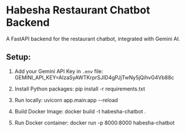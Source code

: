 # Habesha Restaurant Chatbot Backend

A FastAPI backend for the restaurant chatbot, integrated with Gemini AI.

## Setup:

1. Add your Gemini API Key in `.env` file:
GEMINI_API_KEY=AIzaSyAWTKrprSJID4gPJjTwNy5jQihvG4Vb88c

2. Install Python packages:
pip install -r requirements.txt

3. Run locally:
uvicorn app.main:app --reload

4. Build Docker Image:
docker build -t habesha-chatbot .

5. Run Docker container:
docker run -p 8000:8000 habesha-chatbot
